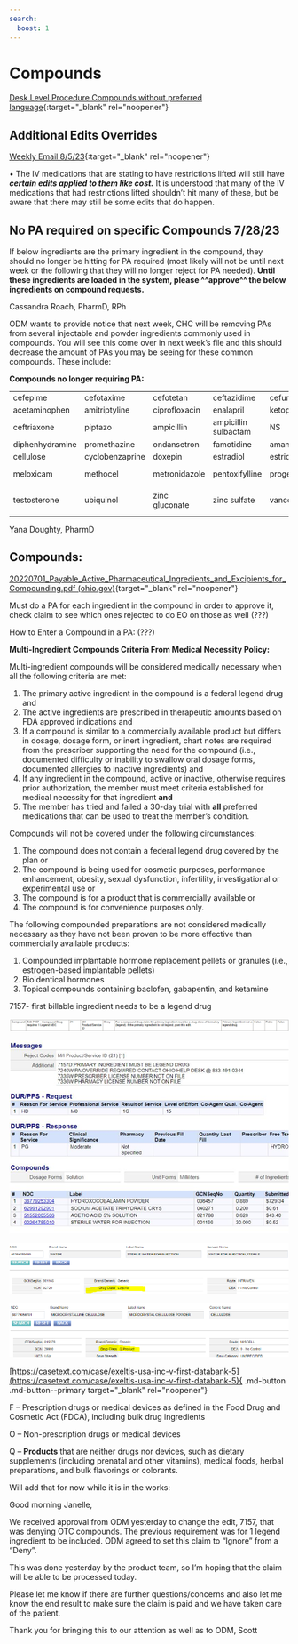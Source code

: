 ```yaml
---
search:
  boost: 1
---
```


# Compounds

[Desk Level Procedure Compounds without preferred language]([https://special-spoon-f542dccd.pages.github.io/Pharmacist%20Reference%20Guide/Clinical%20and%20PA%20Notes/Desk%20Level%20Procedure%20Compounds%20without%20preferred%20language/?h=desk+level](https://mygainwell-my.sharepoint.com/:w:/g/personal/christopher_nguyen_gainwelltechnologies_com/Efe-kWvWyoRNkwzBVz_179UBsV2CQkidQ3A0c9yW-ESoLQ?e=RxUZv7)){:target="_blank" rel="noopener"}

## Additional Edits Overrides

[Weekly Email 8/5/23](https://mygainwell-my.sharepoint.com/:w:/r/personal/christopher_nguyen_gainwelltechnologies_com/Documents/weeklyemail8523.docx?d=w34551b8b7f674147b603832cab7090ca&csf=1&web=1&e=aTi6MU){:target="_blank" rel="noopener"}


•	The IV medications that are stating to have restrictions lifted will still have ***certain edits applied to them like cost.*** It is understood that many of the IV medications that had restrictions lifted shouldn’t hit many of these, but be aware that there may still be some edits that do happen.

## No PA required on specific Compounds 7/28/23

If below ingredients are the primary ingredient in the compound, they should no longer be hitting for PA required (most likely will not be until next week or the following that they will no longer reject for PA needed). **Until these ingredients are loaded in the system, please ^^approve^^ the below ingredients on compound requests.**

Cassandra Roach, PharmD, RPh

ODM wants to provide notice that next week, CHC will be removing PAs from several injectable and powder ingredients commonly used in compounds. You will see this come over in next week’s file and this should decrease the amount of PAs you may be seeing for these common compounds. These include:

**Compounds no longer requiring PA:**

| |  |  | | |  |
|--------------|-----------|--------------|---|---|---|
| cefepime |cefotaxime | cefotetan | ceftazidime | cefuroxime | clindamycin |
| acetaminophen | amitriptyline|ciprofloxacin| enalapril| ketoprofen| cefazolin|
|ceftriaxone| piptazo| ampicillin| ampicillin sulbactam| NS| D5|
|diphenhydramine| promethazine| ondansetron| famotidine| amantadine| boric acid|
|cellulose| cyclobenzaprine| doxepin| estradiol| estriol| lidocaine| 
|meloxicam| methocel| metronidazole| pentoxifylline| progesterone| sodium bicarb| 
|testosterone| ubiquinol| zinc gluconate| zinc sulfate| vancomycin | lansoprazole IV and powder| 

Yana Doughty, PharmD


## Compounds: 

[20220701_Payable_Active_Pharmaceutical_Ingredients_and_Excipients_for_Compounding.pdf (ohio.gov)](https://pharmacy.medicaid.ohio.gov/sites/default/files/20220701_Payable_Active_Pharmaceutical_Ingredients_and_Excipients_for_Compounding.pdf#overlay-context=drug-coverage){target="_blank" rel="noopener"}



Must do a PA for each ingredient in the compound in order to approve it, check claim to see which ones rejected to do EO on those as well (???)

How to Enter a Compound in a PA: (???)


**Multi-Ingredient Compounds Criteria From Medical Necessity Policy:**

Multi-ingredient compounds will be considered medically necessary when all the following criteria are met:

1. The primary active ingredient in the compound is a federal legend drug and 
2. The active ingredients are prescribed in therapeutic amounts based on FDA approved indications and 
3. If a compound is similar to a commercially available product but differs in dosage, dosage form, or inert ingredient, chart notes are required from the prescriber supporting the need for the compound (i.e., documented difficulty or inability to swallow oral dosage forms, documented allergies to inactive ingredients) and 
4. If any ingredient in the compound, active or inactive, otherwise requires prior authorization, the member must meet criteria established for medical necessity for that ingredient **and** 
5. The member has tried and failed a 30-day trial with **all** preferred medications that can be used to treat the member’s condition.  

Compounds will not be covered under the following circumstances:

1. The compound does not contain a federal legend drug covered by the plan or  
2. The compound is being used for cosmetic purposes, performance enhancement, obesity, sexual dysfunction, infertility, investigational or experimental use or  
3. The compound is for a product that is commercially available or  
4. The compound is for convenience purposes only. 

The following compounded preparations are not considered medically necessary as they have not been proven to be more effective than commercially available products:

1. Compounded implantable hormone replacement pellets or granules (i.e., estrogen-based implantable pellets)  
2. Bioidentical hormones 
3. Topical compounds containing baclofen, gabapentin, and ketamine 

7157- first billable ingredient needs to be a legend drug

![Alt text](compounds_1.png)

![Alt text](compounds_2.png)

![Alt text](compounds_3.png)

![Alt text](compounds_4.png)

[https://casetext.com/case/exeltis-usa-inc-v-first-databank-5](https://casetext.com/case/exeltis-usa-inc-v-first-databank-5){ .md-button .md-button--primary target="_blank" rel="noopener"}

F – Prescription drugs or medical devices as defined in the Food Drug and Cosmetic Act (FDCA), including bulk drug ingredients

O – Non-prescription drugs or medical devices

Q – **Products** that are neither drugs nor devices, such as dietary supplements (including prenatal and other vitamins), medical foods, herbal preparations, and bulk flavorings or colorants.

Will add that for now while it is in the works:

Good morning Janelle,

We received approval from ODM yesterday to change the edit, 7157, that was denying OTC compounds.  The previous requirement was for 1 legend ingredient to be included.  ODM agreed to set this claim to “Ignore” from a “Deny”.

This was done yesterday by the product team, so I’m hoping that the claim will be able to be processed today.

Please let me know if there are further questions/concerns and also let me know the end result to make sure the claim is paid and we have taken care of the patient.

Thank you for bringing this to our attention as well as to ODM, Scott
